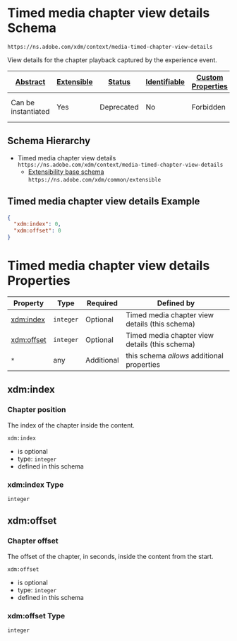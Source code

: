 
# Timed media chapter view details Schema

```
https://ns.adobe.com/xdm/context/media-timed-chapter-view-details
```

View details for the chapter playback captured by the experience event.

| [Abstract](../../../abstract.md) | [Extensible](../../../extensions.md) | [Status](../../../status.md) | [Identifiable](../../../id.md) | [Custom Properties](../../../extensions.md) | [Additional Properties](../../../extensions.md) | Defined In |
|----------------------------------|--------------------------------------|------------------------------|--------------------------------|---------------------------------------------|-------------------------------------------------|------------|
| Can be instantiated | Yes | Deprecated | No | Forbidden | Permitted | [datatypes/media/media-timed-chapter-view-details.schema.json](datatypes/media/media-timed-chapter-view-details.schema.json) |
## Schema Hierarchy

* Timed media chapter view details `https://ns.adobe.com/xdm/context/media-timed-chapter-view-details`
  * [Extensibility base schema](../extensible.schema.md) `https://ns.adobe.com/xdm/common/extensible`


## Timed media chapter view details Example
```json
{
  "xdm:index": 0,
  "xdm:offset": 0
}
```

# Timed media chapter view details Properties

| Property | Type | Required | Defined by |
|----------|------|----------|------------|
| [xdm:index](#xdmindex) | `integer` | Optional | Timed media chapter view details (this schema) |
| [xdm:offset](#xdmoffset) | `integer` | Optional | Timed media chapter view details (this schema) |
| `*` | any | Additional | this schema *allows* additional properties |

## xdm:index
### Chapter position

The index of the chapter inside the content.

`xdm:index`
* is optional
* type: `integer`
* defined in this schema

### xdm:index Type


`integer`






## xdm:offset
### Chapter offset

The offset of the chapter, in seconds, inside the content from the start.

`xdm:offset`
* is optional
* type: `integer`
* defined in this schema

### xdm:offset Type


`integer`





